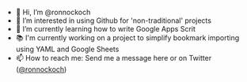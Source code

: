 - 👋 Hi, I’m @ronnockoch
- 👀 I’m interested in using Github for 'non-traditional' projects
- 🌱 I’m currently learning how to write Google Apps Scrit
- 📚 I'm currently working on a project to simplify bookmark importing using YAML and Google Sheets
- 📫 How to reach me: Send me a message here or on Twitter ([@ronnockoch](https://twitter.com/ronnockoch))

